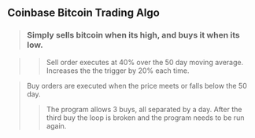 ## Coinbase Bitcoin Trading Algo

> ### Simply sells bitcoin when its high, and buys it when its low.

>>Sell order executes at 40% over the 50 day moving average. Increases the
the trigger by 20% each time.

>Buy orders are executed when the price meets or falls below the 50 day.
>>The program allows 3 buys, all separated by a day. After the third buy the
loop is broken and the program needs to be run again.
